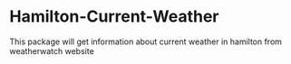 # Hamilton-Current-Weather
This package will get information about current weather in hamilton from weatherwatch website
